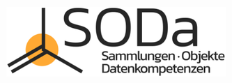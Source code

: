 <img src="https://raw.githubusercontent.com/chastik/Beratung_Dateityp_Bild/refs/heads/main/SODa-Logo_full.svg">


